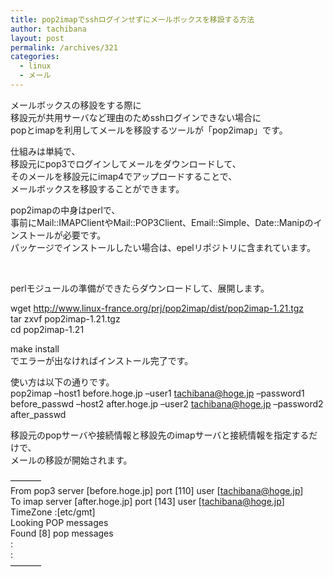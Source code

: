 ```yaml
---
title: pop2imapでsshログインせずにメールボックスを移設する方法
author: tachibana
layout: post
permalink: /archives/321
categories:
  - linux
  - メール
---
```

メールボックスの移設をする際に  
移設元が共用サーバなど理由のためsshログインできない場合に  
popとimapを利用してメールを移設するツールが「pop2imap」です。

仕組みは単純で、  
移設元にpop3でログインしてメールをダウンロードして、  
そのメールを移設元にimap4でアップロードすることで、  
メールボックスを移設することができます。

pop2imapの中身はperlで、  
事前にMail::IMAPClientやMail::POP3Client、Email::Simple、Date::Manipのインストールが必要です。  
パッケージでインストールしたい場合は、epelリポジトリに含まれています。

&nbsp;

perlモジュールの準備ができたらダウンロードして、展開します。

wget http://www.linux-france.org/prj/pop2imap/dist/pop2imap-1.21.tgz  
tar zxvf pop2imap-1.21.tgz  
cd pop2imap-1.21

make install  
でエラーが出なければインストール完了です。

使い方は以下の通りです。  
pop2imap &#8211;host1 before.hoge.jp &#8211;user1 tachibana@hoge.jp &#8211;password1 before\_passwd &#8211;host2 after.hoge.jp &#8211;user2 tachibana@hoge.jp &#8211;password2 after\_passwd

移設元のpopサーバや接続情報と移設先のimapサーバと接続情報を指定するだけで、  
メールの移設が開始されます。

&#8212;&#8212;&#8212;&#8211;  
From pop3 server [before.hoge.jp] port [110] user [tachibana@hoge.jp]  
To imap server [after.hoge.jp] port [143] user [tachibana@hoge.jp]  
TimeZone :[etc/gmt]  
Looking POP messages  
Found [8] pop messages  
:  
:  
&#8212;&#8212;&#8212;&#8211;
